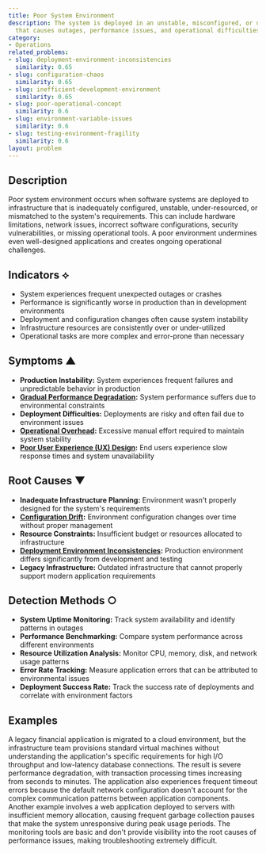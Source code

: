 ```yaml
---
title: Poor System Environment
description: The system is deployed in an unstable, misconfigured, or unsuitable environment
  that causes outages, performance issues, and operational difficulties.
category:
- Operations
related_problems:
- slug: deployment-environment-inconsistencies
  similarity: 0.65
- slug: configuration-chaos
  similarity: 0.65
- slug: inefficient-development-environment
  similarity: 0.65
- slug: poor-operational-concept
  similarity: 0.6
- slug: environment-variable-issues
  similarity: 0.6
- slug: testing-environment-fragility
  similarity: 0.6
layout: problem
---
```


## Description

Poor system environment occurs when software systems are deployed to infrastructure that is inadequately configured, unstable, under-resourced, or mismatched to the system's requirements. This can include hardware limitations, network issues, incorrect software configurations, security vulnerabilities, or missing operational tools. A poor environment undermines even well-designed applications and creates ongoing operational challenges.

## Indicators ⟡

- System experiences frequent unexpected outages or crashes
- Performance is significantly worse in production than in development environments
- Deployment and configuration changes often cause system instability
- Infrastructure resources are consistently over or under-utilized
- Operational tasks are more complex and error-prone than necessary

## Symptoms ▲

- **Production Instability:** System experiences frequent failures and unpredictable behavior in production
- **[Gradual Performance Degradation](gradual-performance-degradation.md):** System performance suffers due to environmental constraints
- **Deployment Difficulties:** Deployments are risky and often fail due to environment issues
- **[Operational Overhead](operational-overhead.md):** Excessive manual effort required to maintain system stability
- **[Poor User Experience (UX) Design](poor-user-experience-ux-design.md):** End users experience slow response times and system unavailability

## Root Causes ▼

- **Inadequate Infrastructure Planning:** Environment wasn't properly designed for the system's requirements
- **[Configuration Drift](configuration-drift.md):** Environment configuration changes over time without proper management
- **Resource Constraints:** Insufficient budget or resources allocated to infrastructure
- **[Deployment Environment Inconsistencies](deployment-environment-inconsistencies.md):** Production environment differs significantly from development and testing
- **Legacy Infrastructure:** Outdated infrastructure that cannot properly support modern application requirements

## Detection Methods ○

- **System Uptime Monitoring:** Track system availability and identify patterns in outages
- **Performance Benchmarking:** Compare system performance across different environments
- **Resource Utilization Analysis:** Monitor CPU, memory, disk, and network usage patterns
- **Error Rate Tracking:** Measure application errors that can be attributed to environmental issues
- **Deployment Success Rate:** Track the success rate of deployments and correlate with environment factors

## Examples

A legacy financial application is migrated to a cloud environment, but the infrastructure team provisions standard virtual machines without understanding the application's specific requirements for high I/O throughput and low-latency database connections. The result is severe performance degradation, with transaction processing times increasing from seconds to minutes. The application also experiences frequent timeout errors because the default network configuration doesn't account for the complex communication patterns between application components. Another example involves a web application deployed to servers with insufficient memory allocation, causing frequent garbage collection pauses that make the system unresponsive during peak usage periods. The monitoring tools are basic and don't provide visibility into the root causes of performance issues, making troubleshooting extremely difficult.